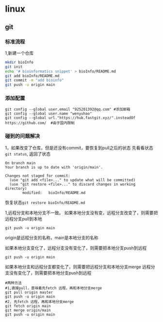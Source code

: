 <!--
 * @Description: 
 * @version: 
 * @Author: wenyuhao
 * @Date: 2023-02-11 15:11:59
 * @LastEditors: wenyuhao
 * @LastEditTime: 2023-02-11 17:56:21
-->
# linux

## git
### 标准流程
1,新建一个仓库
```sh
mkdir bioInfo
git init
echo '# bioinformatics snippet' > bioInfo/README.md
git add bioInfo/README.md
git commit -m "add bioinfo"
git push -u origin main
```

### 添加配置
```
git config --global user.email "925201392@qq.com" #添加邮箱
git config --global user.name "wenyuhao"
git config --global url."https://hub.fastgit.xyz/".insteadOf https://github.com/  #由于国内限制
```

### 碰到的问题解决
1，如果改变了仓库，但是还没有commit，要恢复到pull之后的状态
先看看状态```git status```,
返回了状态
```
On branch main
Your branch is up to date with 'origin/main'.

Changes not staged for commit:
  (use "git add <file>..." to update what will be committed)
  (use "git restore <file>..." to discard changes in working directory)
        modified:   bioInfo/README.md
```
恢复状态```git restore bioInfo/README.md```

1,远程分支和本地分支不一致。
如果本地分支没有变，远程分支改变了，则需要把远程分支pull到本地
```
git push -u origin main
```
origin是远程分支的名称，main是本地分支的名称


如果本地分支变化了，远程分支没有变化了，则需要把本地分支push到远程
```
git push -u origin main
```

如果本地分支和远程分支都变化了，则需要把远程分支和本地分支merge 远程分支没有变化了，则需要把本地分支push到远程
```
#两种方法
#1,直接pull，意味着先fetch 远程，再和本地分支merge
git pull origin master
git push -u origin main
#2, 先fetch 远程，再和本地分支merge
git fetch origin main
git merge origin/main
git push -u origin main
```
